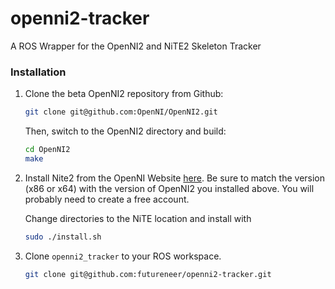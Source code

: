 openni2-tracker
===============

A ROS Wrapper for the OpenNI2 and NiTE2 Skeleton Tracker

### Installation
1. Clone the beta OpenNI2 repository from Github:

    ```bash
    git clone git@github.com:OpenNI/OpenNI2.git
    ```
    
    Then, switch to the OpenNI2 directory and build:
    
    ```bash
    cd OpenNI2
    make
    ```

2. Install Nite2 from the OpenNI Website [here](http://www.openni.org/files/nite/?count=1&download=http://www.openni.org/wp-content/uploads/2013/10/NiTE-Linux-x64-2.2.tar1.zip).  Be sure to match the version (x86 or x64) with the version of OpenNI2 you installed above.
You will probably need to create a free account.

    Change directories to the NiTE location and install with 
    
    ```bash
    sudo ./install.sh
    ```

3. Clone `openni2_tracker` to your ROS workspace.

    ```bash
    git clone git@github.com:futureneer/openni2-tracker.git
    ```
